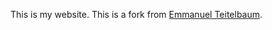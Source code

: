 This is my website. This is a fork from [Emmanuel Teitelbaum](https://github.com/eteitelbaum/academic-website).
